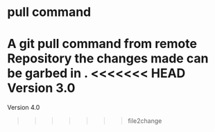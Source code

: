 pull command
==============

A git **pull** command from remote Repository the changes made can be garbed in .
<<<<<<< HEAD
Version 3.0
=======
Version 4.0
>>>>>>> file2change
